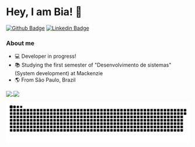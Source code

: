 # Hey, I am Bia! :wave:

[![Github Badge](https://img.shields.io/badge/-Github-000?style=flat-square&logo=Github&logoColor=white&link=https://github.com/fagnerpsantos)](https://github.com/mariabsouza)
[![Linkedin Badge](https://img.shields.io/badge/-LinkedIn-blue?style=flat-square&logo=Linkedin&logoColor=white&link=https://www.linkedin.com/in/fagnerpsantos/)](https://www.linkedin.com/in/maria-souza-1a93841a3)

### About me

* :computer: Developer in progress!
* :books: Studying the first semester of "Desenvolvimento de sistemas" (System development) at Mackenzie
* :earth_americas: From São Paulo, Brazil

<a href="https://github-readme-stats.vercel.app/api?username=mariabsouza&show_icons=true&theme=radical">
  <img align="center" src="https://github-readme-stats.vercel.app/api?username=mariabsouza&show_icons=true&theme=radical" />
</a>
<a href="https://github-readme-stats.vercel.app/api/top-langs/?username=mariabsouza&layout=compact&theme=radical">
  <img align="center" src="https://github-readme-stats.vercel.app/api/top-langs/?username=mariabsouza&layout=compact&theme=radical" />
</a>

![Snake animation](https://github.com/mariabsouza/mariabsouza/blob/output/github-contribution-grid-snake.svg)

